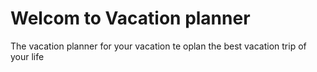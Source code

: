 <h1>Welcom to Vacation planner</h1>
<p>The vacation planner for your vacation te oplan the best vacation trip of your life</p>
